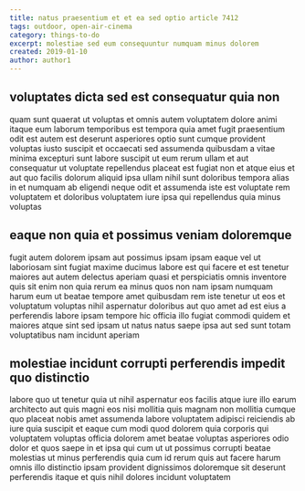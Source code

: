 ```yaml
---
title: natus praesentium et et ea sed optio article 7412
tags: outdoor, open-air-cinema
category: things-to-do
excerpt: molestiae sed eum consequuntur numquam minus dolorem
created: 2019-01-10
author: author1
---
```


## voluptates dicta sed est consequatur quia non

quam sunt quaerat ut voluptas et omnis autem voluptatem dolore animi itaque eum laborum temporibus est tempora quia amet fugit praesentium odit est autem est deserunt asperiores optio sunt cumque provident voluptas iusto suscipit et occaecati sed assumenda quibusdam a vitae minima excepturi sunt labore suscipit ut eum rerum ullam et aut consequatur ut voluptate repellendus placeat est fugiat non et atque eius et aut quo facilis dolorum aliquid ipsa ullam nihil sunt doloribus tempora alias in et numquam ab eligendi neque odit et assumenda iste est voluptate rem voluptatem et doloribus voluptatem iure ipsa qui repellendus quia minus voluptas

## eaque non quia et possimus veniam doloremque

fugit autem dolorem ipsam aut possimus ipsam ipsam eaque vel ut laboriosam sint fugiat maxime ducimus labore est qui facere et est tenetur maiores aut autem delectus aperiam quasi et perspiciatis omnis inventore quis sit enim non quia rerum ea minus quos non nam ipsam numquam harum eum ut beatae tempore amet quibusdam rem iste tenetur ut eos et voluptatum voluptas nihil aspernatur doloribus aut quo amet ad est eius a perferendis labore ipsam tempore hic officia illo fugiat commodi quidem et maiores atque sint sed ipsam ut natus natus saepe ipsa aut sed sunt totam voluptatibus nam incidunt aperiam

## molestiae incidunt corrupti perferendis impedit quo distinctio

labore quo ut tenetur quia ut nihil aspernatur eos facilis atque iure illo earum architecto aut quis magni eos nisi mollitia quis magnam non mollitia cumque quo placeat nobis amet assumenda labore voluptatem adipisci reiciendis ab iure quia suscipit et eaque cum modi quod dolorem quia corporis qui voluptatem voluptas officia dolorem amet beatae voluptas asperiores odio dolor et quos saepe in et ipsa qui cum ut ut possimus corrupti beatae molestias ut minus perferendis quia cum id rerum quis aut facere harum omnis illo distinctio ipsam provident dignissimos doloremque sit deserunt perferendis itaque et quis nihil dolores incidunt voluptatem

